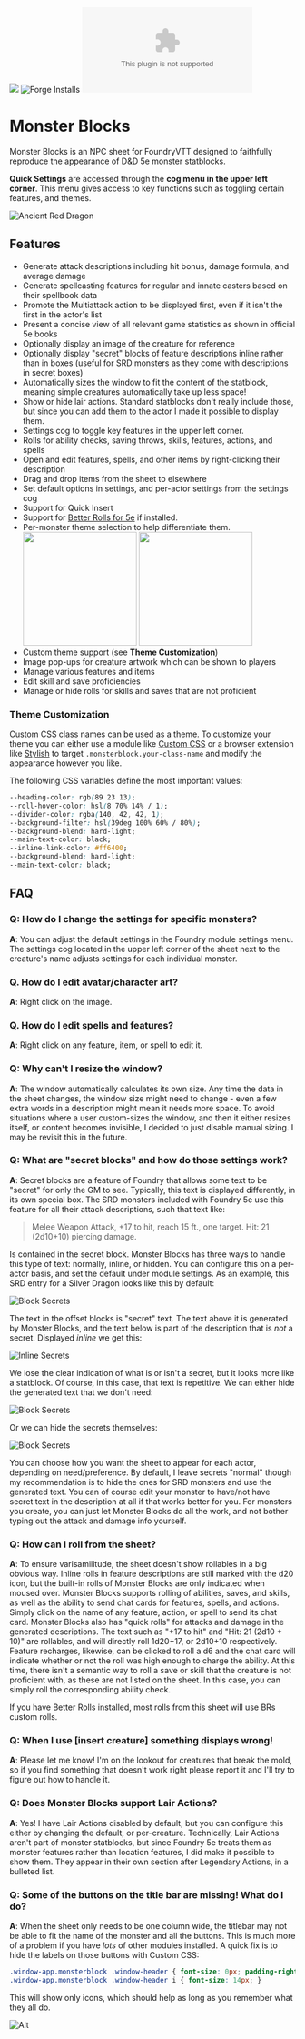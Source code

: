 ![](https://img.shields.io/badge/Foundry-v9-informational)
![Forge Installs](https://img.shields.io/badge/dynamic/json?label=Forge%20Installs&query=package.installs&suffix=%25&url=https%3A%2F%2Fforge-vtt.com%2Fapi%2Fbazaar%2Fpackage%2Fmonsterblock&colorB=4aa94a)
![Latest Release Download Count](https://img.shields.io/github/downloads/zeel01/MonsterBlocks/latest/monsterblock.zip)

# Monster Blocks

Monster Blocks is an NPC sheet for FoundryVTT designed to faithfully reproduce the appearance of D&D 5e monster statblocks.

**Quick Settings** are accessed through the **cog menu in the upper left corner**. This menu gives access to key functions such as toggling certain features, and themes.

![Ancient Red Dragon](examples/ancientRedDragon_5.png)

## Features
- Generate attack descriptions including hit bonus, damage formula, and average damage
- Generate spellcasting features for regular and innate casters based on their spellbook data
- Promote the Multiattack action to be displayed first, even if it isn't the first in the actor's list
- Present a concise view of all relevant game statistics as shown in official 5e books
- Optionally display an image of the creature for reference
- Optionally display "secret" blocks of feature descriptions inline rather than in boxes (useful for SRD monsters as they come with descriptions in secret boxes)
- Automatically sizes the window to fit the content of the statblock, meaning simple creatures automatically take up less space!
- Show or hide lair actions. Standard statblocks don't really include those, but since you can add them to the actor I made it possible to display them.
- Settings cog to toggle key features in the upper left corner.
- Rolls for ability checks, saving throws, skills, features, actions, and spells
- Open and edit features, spells, and other items by right-clicking their description
- Drag and drop items from the sheet to elsewhere
- Set default options in settings, and per-actor settings from the settings cog
- Support for Quick Insert
- Support for [Better Rolls for 5e](https://github.com/RedReign/FoundryVTT-BetterRolls5e) if installed.
- Per-monster theme selection to help differentiate them.<br>
	<img src="examples/ancientRedDragon_5.png" width="200">
	<img src="examples/ancientRedDragon_5-dark.png" width="200">
- Custom theme support (see **Theme Customization**)
- Image pop-ups for creature artwork which can be shown to players
- Manage various features and items
- Edit skill and save proficiencies
- Manage or hide rolls for skills and saves that are not proficient

### Theme Customization

Custom CSS class names can be used as a theme. To customize your theme you can either use a module like
[Custom CSS](https://github.com/cswendrowski/FoundryVTT-Custom-CSS)
or a browser extension like [Stylish](https://chrome.google.com/webstore/detail/stylish-custom-themes-for/fjnbnpbmkenffdnngjfgmeleoegfcffe)
to target `.monsterblock.your-class-name` and modify the appearance however you like.

The following CSS variables define the most important values:
```CSS
--heading-color: rgb(89 23 13);
--roll-hover-color: hsl(8 70% 14% / 1);
--divider-color: rgba(140, 42, 42, 1);
--background-filter: hsl(39deg 100% 60% / 80%);
--background-blend: hard-light;
--main-text-color: black;
--inline-link-color: #ff6400;
--background-blend: hard-light;
--main-text-color: black;
```
## FAQ

### Q: How do I change the settings for specific monsters?
**A**: You can adjust the default settings in the Foundry module settings menu. The settings cog located in the upper left corner of the sheet next to the creature's name adjusts settings for each individual monster.

### Q. How do I edit avatar/character art?
**A**: Right click on the image.

### Q. How do I edit spells and features?
**A**: Right click on any feature, item, or spell to edit it.

### Q: Why can't I resize the window?
**A**: The window automatically calculates its own size. Any time the data in the sheet changes, the window size might need to change - even a few extra words in a description might mean it needs more space.
To avoid situations where a user custom-sizes the window, and then it either resizes itself, or content becomes invisible, I decided to just disable manual sizing.
I may be revisit this in the future.

### Q: What are "secret blocks" and how do those settings work?
**A**: Secret blocks are a feature of Foundry that allows some text to be "secret" for only the GM to see.
Typically, this text is displayed differently, in its own special box.
The SRD monsters included with Foundry 5e use this feature for all their attack descriptions, such that text like:
> Melee Weapon Attack, +17 to hit, reach 15 ft., one target. Hit: 21 (2d10+10) piercing damage.

Is contained in the secret block.
Monster Blocks has three ways to handle this type of text: normally, inline, or hidden.
You can configure this on a per-actor basis, and set the default under module settings.
As an example, this SRD entry for a Silver Dragon looks like this by default:

![Block Secrets](examples/secrets.png)

The text in the offset blocks is "secret" text. The text above it is generated by Monster Blocks, and the text below is part of the description that is *not* a secret.
Displayed *inline* we get this:

![Inline Secrets](examples/inline-secrets.png)

We lose the clear indication of what is or isn't a secret, but it looks more like a statblock. Of course, in this case, that text is repetitive. We can either hide the generated text that we don't need:

![Block Secrets](examples/inline-secrets-only.png)

Or we can hide the secrets themselves:

![Block Secrets](examples/hidden-secrets.png)

You can choose how you want the sheet to appear for each actor, depending on need/preference.
By default, I leave secrets "normal" though my recommendation is to hide the ones for SRD monsters and use the generated text.
You can of course edit your monster to have/not have secret text in the description at all if that works better for you.
For monsters you create, you can just let Monster Blocks do all the work, and not bother typing out the attack and damage info yourself.

### Q: How can I roll from the sheet?
**A**: To ensure varisamilitude, the sheet doesn't show rollables in a big obvious way.
Inline rolls in feature descriptions are still marked with the d20 icon, but the built-in rolls of Monster Blocks are only indicated when moused over.
Monster Blocks supports rolling of abilities, saves, and skills, as well as the ability to send chat cards for features, spells, and actions.
Simply click on the name of any feature, action, or spell to send its chat card.
Monster Blocks also has "quick rolls" for attacks and damage in the generated descriptions.
The text such as "+17 to hit" and "Hit:  21 (2d10 + 10)" are rollables, and will directly roll 1d20+17, or 2d10+10 respectively.
Feature recharges, likewise, can be clicked to roll a d6 and the chat card will indicate whether or not the roll was high enough to charge the ability.
At this time, there isn't a semantic way to roll a save or skill that the creature is not proficient with, as these are not listed on the sheet.
In this case, you can simply roll the corresponding ability check.

If you have Better Rolls installed, most rolls from this sheet will use BRs custom rolls.

### Q: When I use [insert creature] something displays wrong!
**A**: Please let me know! I'm on the lookout for creatures that break the mold, so if you find something that doesn't work right please report it and I'll try to figure out how to handle it.

### Q: Does Monster Blocks support Lair Actions?
**A**: Yes! I have Lair Actions disabled by default, but you can configure this either by changing the default, or per-creature.
Technically, Lair Actions aren't part of monster statblocks, but since Foundry 5e treats them as monster features rather than location features, I did make it possible to show them.
They appear in their own section after Legendary Actions, in a bulleted list.

### Q: Some of the buttons on the title bar are missing! What do I do?
**A**: When the sheet only needs to be one column wide, the titlebar may not be able to fit the name of the monster and all the buttons.
This is much more of a problem if you have *lots* of other modules installed. A quick fix is to hide the labels on those buttons with Custom CSS:
```css
.window-app.monsterblock .window-header { font-size: 0px; padding-right: 30px; }
.window-app.monsterblock .window-header i { font-size: 14px; }
```
This will show only icons, which should help as long as you remember what they all do.

![Alt](https://repobeats.axiom.co/api/embed/2e3b62aabb8d72467d37b9c547b192bd3f0eee2c.svg "Repobeats analytics image")
